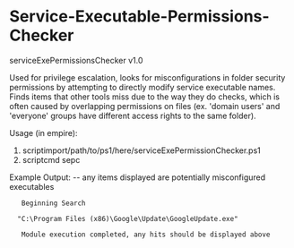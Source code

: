 # Service-Executable-Permissions-Checker

serviceExePermissionsChecker v1.0

Used for privilege escalation, looks for misconfigurations in folder security permissions by attempting to directly modify service executable names.  Finds items that other tools miss due to the way they do checks, which is often caused by overlapping permissions on files (ex. 'domain users' and 'everyone' groups have different access rights to the same folder).
    
Usage (in empire): 
  1. scriptimport/path/to/ps1/here/serviceExePermissionChecker.ps1
  2. scriptcmd sepc
  
Example Output:  -- any items displayed are potentially misconfigured executables  
  
       Beginning Search
  
      "C:\Program Files (x86)\Google\Update\GoogleUpdate.exe"
  
       Module execution completed, any hits should be displayed above
